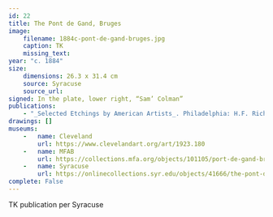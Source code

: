 ```yaml
---
id: 22
title: The Pont de Gand, Bruges
image:
    filename: 1884c-pont-de-gand-bruges.jpg
    caption: TK
    missing_text: 
year: "c. 1884"
size:
    dimensions: 26.3 x 31.4 cm
    source: Syracuse
    source_url: 
signed: In the plate, lower right, “Sam’ Colman”
publications:
    - "_Selected Etchings by American Artists_. Philadelphia: H.F. Richter & Company, 1884."
drawings: []
museums: 
    -   name: Cleveland
        url: https://www.clevelandart.org/art/1923.180
    -   name: MFAB
        url: https://collections.mfa.org/objects/101105/port-de-gand-bruges
    -   name: Syracuse
        url: https://onlinecollections.syr.edu/objects/41666/the-pont-de-gand-bruges
complete: False
---
```

TK publication per Syracuse